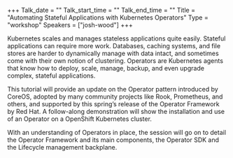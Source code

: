 +++
Talk_date = ""
Talk_start_time = ""
Talk_end_time = ""
Title = "Automating Stateful Applications with Kubernetes Operators"
Type = "workshop"
Speakers = ["josh-wood"]
+++

Kubernetes scales and manages stateless applications quite easily. Stateful applications can require more work. Databases, caching systems, and file stores are harder to dynamically manage with data intact, and sometimes come with their own notion of clustering. Operators are Kubernetes agents that know how to deploy, scale, manage, backup, and even upgrade complex, stateful applications.

This tutorial will provide an update on the Operator pattern introduced by CoreOS, adopted by many community projects like Rook, Prometheus, and others, and supported by this spring’s release of the Operator Framework by Red Hat. A follow-along demonstration will show the installation and use of an Operator on a OpenShift Kubernetes cluster.

With an understanding of Operators in place, the session will go on to detail the Operator Framework and its main components, the Operator SDK and the Lifecycle management backplane. 